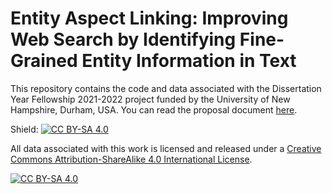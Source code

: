 # Entity Aspect Linking: Improving Web Search by Identifying Fine-Grained Entity Information in Text

This repository contains the code and data associated with the Dissertation Year Fellowship 2021-2022 project funded by the University of New Hampshire, Durham, USA. You can read the proposal document [here](https://www.cs.unh.edu/~sc1242/publications/pdf/DYF_Proposal.pdf).

Shield: [![CC BY-SA 4.0][cc-by-sa-shield]][cc-by-sa]

All data associated with this work is licensed and released under a
[Creative Commons Attribution-ShareAlike 4.0 International License][cc-by-sa].

[![CC BY-SA 4.0][cc-by-sa-image]][cc-by-sa]

[cc-by-sa]: http://creativecommons.org/licenses/by-sa/4.0/
[cc-by-sa-image]: https://licensebuttons.net/l/by-sa/4.0/88x31.png
[cc-by-sa-shield]: https://img.shields.io/badge/License-CC%20BY--SA%204.0-lightgrey.svg
